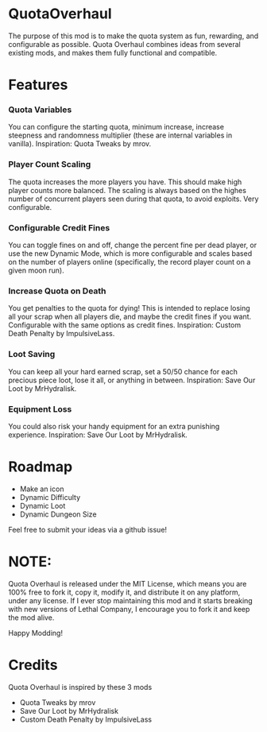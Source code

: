 # QuotaOverhaul

The purpose of this mod is to make the quota system as fun, rewarding, and configurable as possible.
Quota Overhaul combines ideas from several existing mods, and makes them fully functional and compatible.

# Features

### Quota Variables
You can configure the starting quota, minimum increase, increase steepness and randomness multiplier (these are internal variables in vanilla).  Inspiration:  Quota Tweaks by mrov.

### Player Count Scaling
The quota increases the more players you have.  This should make high player counts more balanced.  The scaling is always based on the highes number of concurrent players seen during that quota, to avoid exploits.  Very configurable.

### Configurable Credit Fines
You can toggle fines on and off, change the percent fine per dead player, or use the new Dynamic Mode, which is more configurable and scales based on the number of players online (specifically, the record player count on a given moon run).

### Increase Quota on Death
You get penalties to the quota for dying!  This is intended to replace losing all your scrap when all players die, and maybe the credit fines if you want.  Configurable with the same options as credit fines.  Inspiration:  Custom Death Penalty by ImpulsiveLass.

### Loot Saving
You can keep all your hard earned scrap, set a 50/50 chance for each precious piece loot, lose it all, or anything in between.  Inspiration:  Save Our Loot by MrHydralisk.

### Equipment Loss
You could also risk your handy equipment for an extra punishing experience.  Inspiration:  Save Our Loot by MrHydralisk.

# Roadmap

- Make an icon
- Dynamic Difficulty
- Dynamic Loot
- Dynamic Dungeon Size

Feel free to submit your ideas via a github issue!

# NOTE:

Quota Overhaul is released under the MIT License, which means you are 100% free to fork it, copy it, modify it, and distribute it on any platform, under any license. If I ever stop maintaining this mod and it starts breaking with new versions of Lethal Company, I encourage you to fork it and keep the mod alive.

Happy Modding!

# Credits

Quota Overhaul is inspired by these 3 mods
- Quota Tweaks by mrov
- Save Our Loot by MrHydralisk
- Custom Death Penalty by ImpulsiveLass